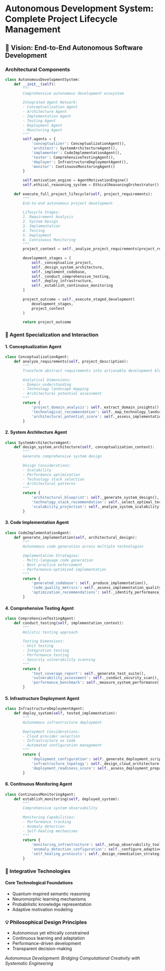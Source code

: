 # Autonomous Development System: Complete Project Lifecycle Management

## 🚀 Vision: End-to-End Autonomous Software Development

### Architectural Components
```python
class AutonomousDevelopmentSystem:
    def __init__(self):
        """
        Comprehensive autonomous development ecosystem
        
        Integrated Agent Network:
        - Conceptualization Agent
        - Architecture Agent
        - Implementation Agent
        - Testing Agent
        - Deployment Agent
        - Monitoring Agent
        """
        self.agents = {
            'conceptualizer': ConceptualizationAgent(),
            'architect': SystemArchitectureAgent(),
            'implementer': CodeImplementationAgent(),
            'tester': ComprehensiveTestingAgent(),
            'deployer': InfrastructureDeploymentAgent(),
            'monitor': ContinuousMonitoringAgent()
        }
        
        self.motivation_engine = AgentMotivationEngine()
        self.ethical_reasoning_system = EthicalReasoningOrchestrator()
    
    def execute_full_project_lifecycle(self, project_requirements):
        """
        End-to-end autonomous project development
        
        Lifecycle Stages:
        1. Requirement Analysis
        2. System Design
        3. Implementation
        4. Testing
        5. Deployment
        6. Continuous Monitoring
        """
        project_context = self._analyze_project_requirements(project_requirements)
        
        development_stages = [
            self._conceptualize_project,
            self._design_system_architecture,
            self._implement_codebase,
            self._conduct_comprehensive_testing,
            self._deploy_infrastructure,
            self._establish_continuous_monitoring
        ]
        
        project_outcome = self._execute_staged_development(
            development_stages, 
            project_context
        )
        
        return project_outcome
```

### 🧠 Agent Specialization and Interaction

#### 1. Conceptualization Agent
```python
class ConceptualizationAgent:
    def analyze_requirements(self, project_description):
        """
        Transform abstract requirements into actionable development blueprint
        
        Analytical Dimensions:
        - Domain understanding
        - Technology landscape mapping
        - Architectural potential assessment
        """
        return {
            'project_domain_analysis': self._extract_domain_insights(),
            'technological_recommendation': self._map_technology_landscape(),
            'architectural_potential_score': self._assess_implementation_feasibility()
        }
```

#### 2. System Architecture Agent
```python
class SystemArchitectureAgent:
    def design_system_architecture(self, conceptualization_context):
        """
        Generate comprehensive system design
        
        Design Considerations:
        - Scalability
        - Performance optimization
        - Technology stack selection
        - Architectural patterns
        """
        return {
            'architectural_blueprint': self._generate_system_design(),
            'technology_stack_recommendation': self._select_optimal_technologies(),
            'scalability_projection': self._analyze_system_scalability()
        }
```

#### 3. Code Implementation Agent
```python
class CodeImplementationAgent:
    def generate_implementation(self, architectural_design):
        """
        Autonomous code generation across multiple technologies
        
        Implementation Strategies:
        - Multi-language code generation
        - Best practice enforcement
        - Performance-optimized implementation
        """
        return {
            'generated_codebase': self._produce_implementation(),
            'code_quality_metrics': self._assess_implementation_quality(),
            'optimization_recommendations': self._identify_performance_improvements()
        }
```

#### 4. Comprehensive Testing Agent
```python
class ComprehensiveTestingAgent:
    def conduct_testing(self, implementation_context):
        """
        Holistic testing approach
        
        Testing Dimensions:
        - Unit testing
        - Integration testing
        - Performance testing
        - Security vulnerability scanning
        """
        return {
            'test_coverage_report': self._generate_test_suite(),
            'vulnerability_assessment': self._conduct_security_scan(),
            'performance_benchmark': self._measure_system_performance()
        }
```

#### 5. Infrastructure Deployment Agent
```python
class InfrastructureDeploymentAgent:
    def deploy_system(self, tested_implementation):
        """
        Autonomous infrastructure deployment
        
        Deployment Considerations:
        - Cloud provider selection
        - Infrastructure as Code
        - Automated configuration management
        """
        return {
            'deployment_configuration': self._generate_deployment_scripts(),
            'infrastructure_topology': self._design_cloud_architecture(),
            'deployment_readiness_score': self._assess_deployment_preparedness()
        }
```

#### 6. Continuous Monitoring Agent
```python
class ContinuousMonitoringAgent:
    def establish_monitoring(self, deployed_system):
        """
        Comprehensive system observability
        
        Monitoring Capabilities:
        - Performance tracking
        - Anomaly detection
        - Self-healing mechanisms
        """
        return {
            'monitoring_infrastructure': self._setup_observability_tools(),
            'anomaly_detection_configuration': self._configure_adaptive_monitoring(),
            'self_healing_protocols': self._design_remediation_strategies()
        }
```

### 🔬 Integrative Technologies

#### Core Technological Foundations
- Quantum-inspired semantic reasoning
- Neuromorphic learning mechanisms
- Probabilistic knowledge representation
- Adaptive motivation modeling

### 💡 Philosophical Design Principles
- Autonomous yet ethically constrained
- Continuous learning and adaptation
- Performance-driven development
- Transparent decision-making

*Autonomous Development: Bridging Computational Creativity with Systematic Engineering*
